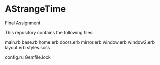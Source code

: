 AStrangeTime
============

Final Assignment 

This repository contains the following files:

main.rb
base.rb
home.erb
doors.erb
mirror.erb
window.erb
window2.erb
layout.erb
styles.scss

config.ru
Gemfile.lock
